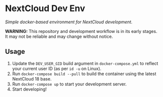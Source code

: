 # NextCloud Dev Env
_Simple docker-based environment for NextCloud development._

**WARNING:** This repository and development workflow is in its early stages. It may not be reliable and may change without notice.

## Usage
1. Update the `DEV_USER_GID` build argument in `docker-compose.yml` to reflect your current user ID (as per `id -u` on Linux).
2. Run `docker-compose build --pull` to build the container using the latest NextCloud 18 base.
3. Run `docker-compose up` to start your development server.
4. Start developing!